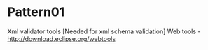 # Pattern01

Xml validator tools [Needed for xml schema validation]
Web tools - http://download.eclipse.org/webtools
